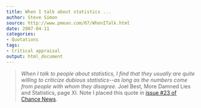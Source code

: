 ```yaml
---
title: When I talk about statistics ...
author: Steve Simon
source: http://www.pmean.com/07/WhenITalk.html
date: 2007-04-11
categories:
- Quotations
tags:
- Critical appraisal
output: html_document
---
```

> *When I talk to people about statistics, I find that they usually are
> quite willing to criticize dubious statistics\--as long as the numbers
> come from people with whom they disagree.* Joel Best, More Damned Lies
> and Statistics, page XI. Note I placed this quote in [issue \#23 of
> Chance
> News](http://chance.dartmouth.edu/chancewiki/index.php/Chance_News_23).

